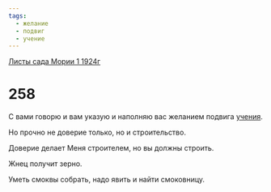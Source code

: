 ```yaml
---
tags:
  - желание
  - подвиг
  - учение
---
```


[Листы сада Мории 1 1924г](/agni/1924)

# 258
С вами говорю и вам указую и наполняю вас желанием подвига [учения](/tag/#учение).   

Но прочно не доверие только, но и строительство.   

Доверие делает Меня строителем, но вы должны строить.   

Жнец получит зерно.   

Уметь смоквы собрать, надо явить и найти смоковницу.   


